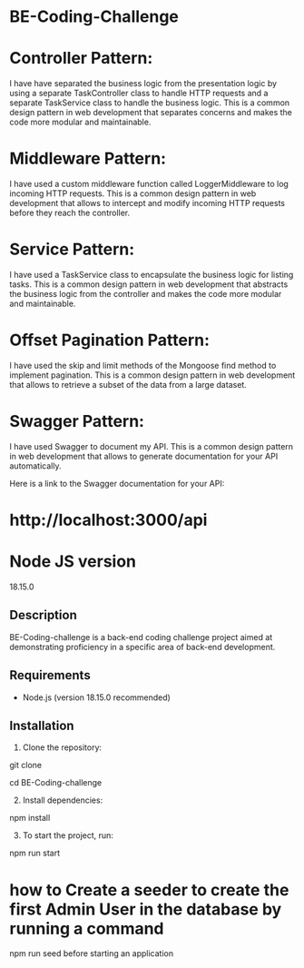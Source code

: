 # BE-Coding-Challenge

# Controller Pattern:

I have have separated the business logic from the presentation logic by using a separate TaskController class to handle HTTP requests and a separate TaskService class to handle the business logic. This is a common design pattern in web development that separates concerns and makes the code more modular and maintainable.

# Middleware Pattern:

I have used a custom middleware function called LoggerMiddleware to log incoming HTTP requests. This is a common design pattern in web development that allows to intercept and modify incoming HTTP requests before they reach the controller.

# Service Pattern:

I have used a TaskService class to encapsulate the business logic for listing tasks. This is a common design pattern in web development that abstracts the business logic from the controller and makes the code more modular and maintainable.

# Offset Pagination Pattern:

I have used the skip and limit methods of the Mongoose find method to implement pagination. This is a common design pattern in web development that allows to retrieve a subset of the data from a large dataset.

# Swagger Pattern:

I have used Swagger to document my API. This is a common design pattern in web development that allows to generate documentation for your API automatically.

Here is a link to the Swagger documentation for your API:

# http://localhost:3000/api

# Node JS version

18.15.0

## Description

BE-Coding-challenge is a back-end coding challenge project aimed at demonstrating proficiency in a specific area of back-end development.

## Requirements

- Node.js (version 18.15.0 recommended)

## Installation

1. Clone the repository:

git clone [<repository-url>](https://github.com/zain-abbas-arhamsoft/BE-Coding-Challenge.git)

cd BE-Coding-challenge

2. Install dependencies:

npm install

3. To start the project, run:

npm run start

# how to Create a seeder to create the first Admin User in the database by running a command
npm run seed before starting an application

